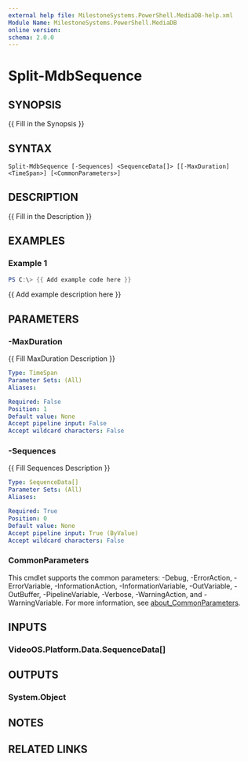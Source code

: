 ```yaml
---
external help file: MilestoneSystems.PowerShell.MediaDB-help.xml
Module Name: MilestoneSystems.PowerShell.MediaDB
online version:
schema: 2.0.0
---
```


# Split-MdbSequence

## SYNOPSIS
{{ Fill in the Synopsis }}

## SYNTAX

```
Split-MdbSequence [-Sequences] <SequenceData[]> [[-MaxDuration] <TimeSpan>] [<CommonParameters>]
```

## DESCRIPTION
{{ Fill in the Description }}

## EXAMPLES

### Example 1
```powershell
PS C:\> {{ Add example code here }}
```

{{ Add example description here }}

## PARAMETERS

### -MaxDuration
{{ Fill MaxDuration Description }}

```yaml
Type: TimeSpan
Parameter Sets: (All)
Aliases:

Required: False
Position: 1
Default value: None
Accept pipeline input: False
Accept wildcard characters: False
```

### -Sequences
{{ Fill Sequences Description }}

```yaml
Type: SequenceData[]
Parameter Sets: (All)
Aliases:

Required: True
Position: 0
Default value: None
Accept pipeline input: True (ByValue)
Accept wildcard characters: False
```

### CommonParameters
This cmdlet supports the common parameters: -Debug, -ErrorAction, -ErrorVariable, -InformationAction, -InformationVariable, -OutVariable, -OutBuffer, -PipelineVariable, -Verbose, -WarningAction, and -WarningVariable. For more information, see [about_CommonParameters](http://go.microsoft.com/fwlink/?LinkID=113216).

## INPUTS

### VideoOS.Platform.Data.SequenceData[]

## OUTPUTS

### System.Object
## NOTES

## RELATED LINKS
